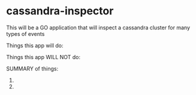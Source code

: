 # cassandra-inspector
This will be a GO application that will inspect a cassandra cluster for many types of events

Things this app will do:

Things this app WILL NOT do:


SUMMARY of things:

1.

2.

